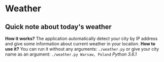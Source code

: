 # Weather
## Quick note about today's weather
**How it works?**
The application automatically detect your city by IP address and give some information about current weather in your location.
**How to use it?**
You can run it without any arguments:
`./weather.py`
or give your city name as an argument:
`./weather.py Warsaw, Poland`
*Python 3.6.1*
